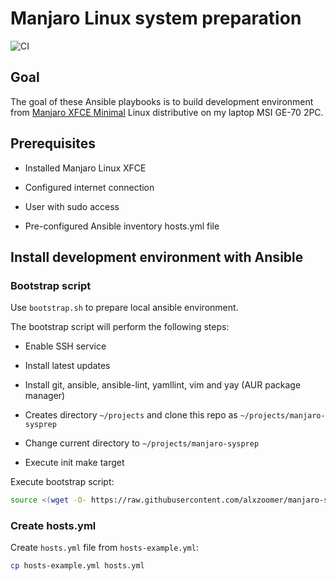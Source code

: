 # Manjaro Linux system preparation

![CI](https://github.com/alxzoomer/manjaro-sysprep/workflows/CI/badge.svg)

## Goal

The goal of these Ansible playbooks is to build development environment from [Manjaro XFCE Minimal](https://manjaro.org/downloads/official/xfce/) Linux distributive on my laptop MSI GE-70 2PC.

## Prerequisites

* Installed Manjaro Linux XFCE

* Configured internet connection

* User with sudo access

* Pre-configured Ansible inventory hosts.yml file

## Install development environment with Ansible

### Bootstrap script

Use `bootstrap.sh` to prepare local ansible environment.

The bootstrap script will perform the following steps:

* Enable SSH service

* Install latest updates

* Install git, ansible, ansible-lint, yamllint, vim and yay (AUR package manager)

* Creates directory `~/projects` and clone this repo as `~/projects/manjaro-sysprep`

* Change current directory to `~/projects/manjaro-sysprep`

* Execute init make target

Execute bootstrap script:

```sh
source <(wget -O- https://raw.githubusercontent.com/alxzoomer/manjaro-sysprep/master/bootstrap.sh)
```

### Create hosts.yml

Create `hosts.yml` file from `hosts-example.yml`:

```sh
cp hosts-example.yml hosts.yml
```
